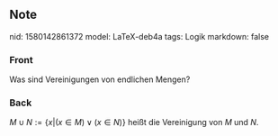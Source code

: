 ## Note
nid: 1580142861372
model: LaTeX-deb4a
tags: Logik
markdown: false

### Front
Was sind Vereinigungen von endlichen Mengen?

### Back
$M \cup N:=\{x |(x \in M) \vee(x \in N)\}$ heißt die Vereinigung von $M$ und $N$.
